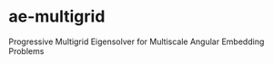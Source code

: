 ae-multigrid
============

Progressive Multigrid Eigensolver for Multiscale Angular Embedding Problems
